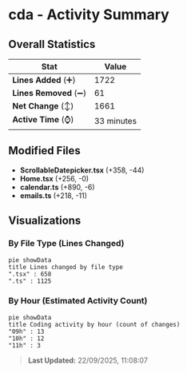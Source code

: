 # cda - Activity Summary 

## Overall Statistics

| Stat                   | Value                                                             |
| ---------------------- | ----------------------------------------------------------------- |
| **Lines Added** (➕)   | 1722                                          |
| **Lines Removed** (➖) | 61                                        |
| **Net Change** (↕)    | 1661                |
| **Active Time** (⌚)   | 33 minutes |


## Modified Files
- **ScrollableDatepicker.tsx** (+358, -44)
- **Home.tsx** (+256, -0)
- **calendar.ts** (+890, -6)
- **emails.ts** (+218, -11)

## Visualizations

### By File Type (Lines Changed)

```mermaid
pie showData
title Lines changed by file type
".tsx" : 658
".ts" : 1125
```

### By Hour (Estimated Activity Count)

```mermaid
pie showData
title Coding activity by hour (count of changes)
"09h" : 13
"10h" : 12
"11h" : 3
```


> **Last Updated:** 22/09/2025, 11:08:07
